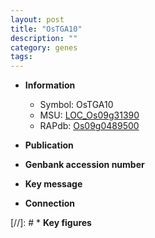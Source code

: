 ```yaml
---
layout: post
title: "OsTGA10"
description: ""
category: genes
tags: 
---
```


* **Information**  
    + Symbol: OsTGA10  
    + MSU: [LOC_Os09g31390](http://rice.uga.edu/cgi-bin/ORF_infopage.cgi?orf=LOC_Os09g31390)  
    + RAPdb: [Os09g0489500](http://rapdb.dna.affrc.go.jp/viewer/gbrowse_details/irgsp1?name=Os09g0489500)  

* **Publication**  

* **Genbank accession number**  

* **Key message**  

* **Connection**  

[//]: # * **Key figures**  



